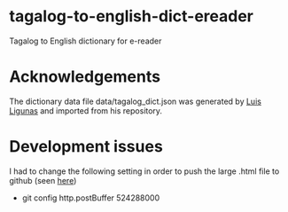 # tagalog-to-english-dict-ereader
Tagalog to English dictionary for e-reader

# Acknowledgements
The dictionary data file data/tagalog_dict.json was generated by [Luis Ligunas](https://github.com/luisligunas/pinoy-dictionary-scraper) and imported from his repository.

# Development issues
I had to change the following setting in order to push the large .html file to github (seen [here](https://stackoverflow.com/questions/62753648/git-push-failure-while-pushing-a-large-respository-of-code))
* git config http.postBuffer 524288000
